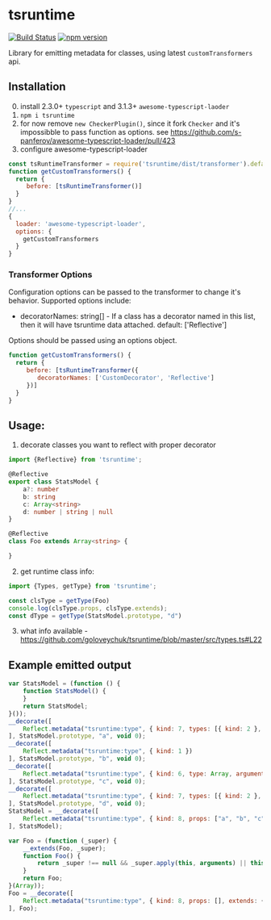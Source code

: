 # tsruntime

[![Build Status](https://travis-ci.org/goloveychuk/tsruntime.svg?branch=master)](https://travis-ci.org/goloveychuk/tsruntime)
[![npm version](https://badge.fury.io/js/tsruntime.svg)](https://www.npmjs.com/package/tsruntime)

Library for emitting metadata for classes, using latest `customTransformers` api.

## Installation
0) install 2.3.0+ `typescript` and 3.1.3+ `awesome-typescript-laoder`
1) `npm i tsruntime`
2) for now remove `new CheckerPlugin()`, since it fork `Checker` and it's impossibble to pass function as options.
   see https://github.com/s-panferov/awesome-typescript-loader/pull/423
3) configure awesome-typescript-loader

```js
const tsRuntimeTransformer = require('tsruntime/dist/transformer').default;
function getCustomTransformers() {
  return {
     before: [tsRuntimeTransformer()]
  }
}
//...
{
  loader: 'awesome-typescript-loader',
  options: {
    getCustomTransformers
  }
}
```

### Transformer Options

Configuration options can be passed to the transformer to change it's behavior. Supported options include:

  * decoratorNames: string[] - If a class has a decorator named in this list, then it will have tsruntime data attached.  default: ['Reflective']

Options should be passed using an options object.

```js
function getCustomTransformers() {
  return {
     before: [tsRuntimeTransformer({
        decoratorNames: ['CustomDecorator', 'Reflective']
     })]
  }
}
```

## Usage:
1) decorate classes you want to reflect with proper decorator
```ts
import {Reflective} from 'tsruntime';

@Reflective
export class StatsModel {
    a?: number
    b: string
    c: Array<string>
    d: number | string | null
}

@Reflective
class Foo extends Array<string> {

}

```

2) get runtime class info:
```ts
import {Types, getType} from 'tsruntime';

const clsType = getType(Foo)
console.log(clsType.props, clsType.extends);
const dType = getType(StatsModel.prototype, "d")
```
3) what info available - https://github.com/goloveychuk/tsruntime/blob/master/src/types.ts#L22

## Example emitted output
```js
var StatsModel = (function () {
    function StatsModel() {
    }
    return StatsModel;
}());
__decorate([
    Reflect.metadata("tsruntime:type", { kind: 7, types: [{ kind: 2 }, { kind: 5 }] })
], StatsModel.prototype, "a", void 0);
__decorate([
    Reflect.metadata("tsruntime:type", { kind: 1 })
], StatsModel.prototype, "b", void 0);
__decorate([
    Reflect.metadata("tsruntime:type", { kind: 6, type: Array, arguments: [{ kind: 1 }] })
], StatsModel.prototype, "c", void 0);
__decorate([
    Reflect.metadata("tsruntime:type", { kind: 7, types: [{ kind: 2 }, { kind: 1 }, { kind: 4 }] })
], StatsModel.prototype, "d", void 0);
StatsModel = __decorate([
    Reflect.metadata("tsruntime:type", { kind: 8, props: ["a", "b", "c", "d"] })
], StatsModel);

var Foo = (function (_super) {
    __extends(Foo, _super);
    function Foo() {
        return _super !== null && _super.apply(this, arguments) || this;
    }
    return Foo;
}(Array));
Foo = __decorate([
    Reflect.metadata("tsruntime:type", { kind: 8, props: [], extends: { kind: 6, type: Array, arguments: [{ kind: 1 }] } })
], Foo);
```
